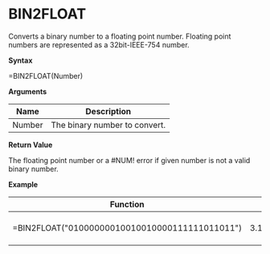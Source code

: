# BIN2FLOAT

Converts a binary number to a floating point number. Floating point
numbers are represented as a 32bit-IEEE-754 number.

**Syntax**

=BIN2FLOAT(Number)

**Arguments**

| Name   | Description                   |
|--------|-------------------------------|
| Number | The binary number to convert. |

**Return Value**

The floating point number or a \#NUM! error if given number is not a
valid binary number.

**Example**

| Function                                       | Result                   | Comment                                                                          |
|------------------------------------------------|--------------------------|----------------------------------------------------------------------------------|
| =BIN2FLOAT("01000000010010010000111111011011") | 3.1415927410125732421875 | converts binary number 01000000010010010000111111011011 to floating point number |
